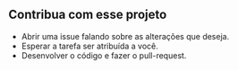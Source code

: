 ## Contribua com esse projeto
- Abrir uma issue falando sobre as alterações que deseja.
- Esperar a tarefa ser atribuída a você.
- Desenvolver o código e fazer o pull-request.